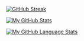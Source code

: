 

[![GitHub Streak](http://github-readme-streak-stats.herokuapp.com?user=DarkStarStrix&theme=dark&background=000000)](https://git.io/streak-stats)

[![My GitHub Stats](https://github-readme-stats.vercel.app/api/?username=DarkStarStrix&count_private=true&theme=tokyonight&showicons=true)]()

[![My GitHub Language Stats](https://github-readme-stats.vercel.app/api/top-langs/?username=DarkStarStrix&langs_count=5&theme=tokyonight)]()
